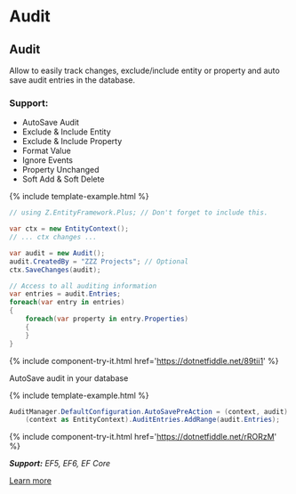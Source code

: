 # Audit

## Audit

Allow to easily track changes, exclude/include entity or property and auto save audit entries in the database.

### Support:

 - AutoSave Audit
 - Exclude & Include Entity
 - Exclude & Include Property
 - Format Value
 - Ignore Events
 - Property Unchanged
 - Soft Add & Soft Delete

{% include template-example.html %} 
```csharp
// using Z.EntityFramework.Plus; // Don't forget to include this.

var ctx = new EntityContext();
// ... ctx changes ...

var audit = new Audit();
audit.CreatedBy = "ZZZ Projects"; // Optional
ctx.SaveChanges(audit);

// Access to all auditing information
var entries = audit.Entries;
foreach(var entry in entries)
{
    foreach(var property in entry.Properties)
    {
    }
}

```
{% include component-try-it.html href='https://dotnetfiddle.net/89tii1' %}

AutoSave audit in your database

{% include template-example.html %} 
```csharp
AuditManager.DefaultConfiguration.AutoSavePreAction = (context, audit) =>
    (context as EntityContext).AuditEntries.AddRange(audit.Entries);

```
{% include component-try-it.html href='https://dotnetfiddle.net/rRORzM' %}

***Support:** EF5, EF6, EF Core*

[Learn more](/audit)
